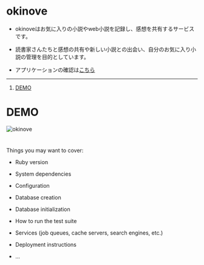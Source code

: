# okinove

* okinoveはお気に入りの小説やweb小説を記録し、感想を共有するサービスです。

* 読書家さんたちと感想の共有や新しい小説との出会い、自分のお気に入り小説の管理を目的としています。

* アプリケーションの確認は[こちら](https://okinove-de71f085f06e.herokuapp.com/)

***

1. [DEMO](https://github.com/Sora0702/my_favorite_light_nevel/blob/main/README.md#demo)

# DEMO

![okinove](https://github.com/Sora0702/my_favorite_light_nevel/assets/124307131/62de158d-cd52-443b-bd90-fdb253a07e53)

# 

Things you may want to cover:

* Ruby version

* System dependencies

* Configuration

* Database creation

* Database initialization

* How to run the test suite

* Services (job queues, cache servers, search engines, etc.)

* Deployment instructions

* ...
